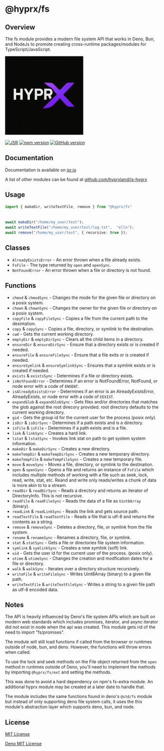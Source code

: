 # @hyprx/fs

## Overview

The fs module provides a modern file system API that works in Deno,
Bun, and NodeJs to promote creating cross-runtime packages/modules
for TypeScript/JavaScript.  

![logo](https://raw.githubusercontent.com/hyprxland/js-hyprx/refs/heads/main/assets/logo.png)

[![JSR](https://jsr.io/badges/@hyprx/fs)](https://jsr.io/@hyprx/fs)
[![npm version](https://badge.fury.io/js/@hyprx%2Ffs.svg)](https://badge.fury.io/js/@hyprx%2Fjs-hyprx)
[![GitHub version](https://badge.fury.io/gh/hyprxland%2Fjs-fs.svg)](https://badge.fury.io/gh/hyprxland%2Fjs-hyprx)

## Documentation

Documentation is available on [jsr.io](https://jsr.io/@hyprx/fs/doc)

A list of other modules can be found at [github.com/hyprxland/js-hyprx](https://github.com/hyprxland/js-hyprx)

## Usage

```typescript
import { makeDir, writeTextFile, remove } from "@hyprx/fs"


await makeDir("/home/my_user/test");
await writeTextFile("/home/my_user/test/log.txt",  "ello");
await remove("/home/my_user/test", { recursive: true });
```

## Classes

- `AlreadyExistsError` - An error thrown when a file already exists.
- `FsFile` - The type returned by `open` and `openSync`.
- `NotFoundError` - An error thrown when a file or directory is not found.

## Functions

- `chmod` &amp; `chmodSync` - Changes the mode for the given file or directory on a posix system.
- `chown` &amp; `chownSync` - Changes the owner for the given file or directory on a posix system.
- `copyFile` &amp; `copyFileSync` - Copies a file from the current path to the desintation.
- `copy` &amp; `copySync` - Copies a file, directory, or symlink to the destination.
- `cwd` - Gets the current working directory.
- `emptyDir` &amp; `emptyDirSync` - Clears all the child items in a directory.
- `ensureDir` &amp; `ensureDirSync` - Ensure that a directory exists or is created if needed.
- `ensureFile` &amp; `ensureFileSync` - Ensure that a file exits or is created if needed.
- `ensureSymlink` &amp; `ensureSymlinkSync` - Ensures that a symlink exists or is created if needed.
- `exists` &amp; `existsSync` - Determines if a file or directory exists.
- `isNotFoundError` - Determines if an error is NotFoundError, NotFound, or node error with a code of `ENOENT`.
- `isAlreadyExistsError` - Determines if an error is an AlreadyExistsError,
    AlreadyExists, or node error with a code of `EEXIST`.
- `expandGlob` &amp; `expandGlobSync` -  Gets files and/or directories that
   matches the glob against the root direcory provided. root directory defaults to the
   current working directory.
- `gid` - Gets the group id for the current user for the process (posix only).
- `isDir` &amp; `isDirSync` - Determines if a path exists and is a directory.
- `isFile` &amp; `isFile` - Determines if a path exists and is a file.
- `link` &amp; `linkSync` - Creates a hard link.
- `lstat` &amp; `lstatSync` - Invokes link stat on path to get system system information.
- `makeDir` &amp; `makeDirSync` - Creates a new directory.
- `makeTempDir` &amp; `makeTempDirSync` - Creates a new temporary directory.
- `makeTempFile` &amp; `makeTempFileSync` - Creates a new temporary file.
- `move` &amp; `moveSync` - Moves a file, directory, or symlink to the destination.
- `open` &amp; `openSync` - Opens a file and returns an instance of `FsFile` which
   includes multiple methods of working with a file such as seek, lock, read, write,
   stat, etc. Reand and write only reads/writes a chunk of data is more akin to
   to a stream.
- `readDir` &amp; `readDirSync` - Reads a directory and returns an iterator of
   DirectoryInfo. This is not recursive.
- `readFile` &amp; `readFileSync` - Reads the data of a file as `Uint8Array` (binary).
- `readLink` &amp; `readLinkSync` - Reads the link and gets source path.
- `readTextFile` &amp; `readTextFile` - Reads a file that is utf-8 and returns the contents
   as a string.
- `remove` &amp; `removeSync` - Deletes a directory, file, or symlink from the file system.
- `rename` &amp; `renameSync` - Renames a directory, file, or symlink.
- `stat` &amp; `statSync` - Gets a file or directories file system information.
- `symlink` &amp; `symlinkSync` - Creates a new symlink (soft) link.
- `uid` - Gets the user id for the current user of the process. (posix only).
- `utime` &amp; `utimeSync` - Changes the creation and modfication dates for a file or directory.
- `walk` &amp; `walkSync` - Iterates over a directory structure recursively.
- `writeFile` &amp; `writeFileSync` - Writes Uint8Array (binary) to a given file path.
- `writeTextFile` &amp; `writeTextFileSync` - Writes a string to a given file path as utf-8 encoded data.

## Notes

The API is heavily influenced by Deno's file system APIs which
are built on modern web standards which includes
promises, iterator, and async iterator did not exist in node
when the api was created.  This module gets rid of the
need to import "fs/promises".

The module will still load functions if called from the browser
or runtimes outside of node, bun, and deno.  However, the functions
will throw errors when called.

To use the lock and seek methods on the File object returned from
the `open` method in runtimes outside of Deno, you'll need to implement
the methods by importing `@hyprx/fs/ext` and setting the methods.

This was done to avoid a hard dependency on npm's fs-extra module.
An additional hyprx module may be created at a later date to handle that.

The module includes the same functions found in deno's `@std/fs` module
but instead of only supporting deno file system calls, it uses the
this module's abstraction layer which supports deno, bun, and node.

## License

[MIT License](./LICENSE.md)

[Deno MIT License](https://jsr.io/@std/fs/1.0.14/LICENSE)
